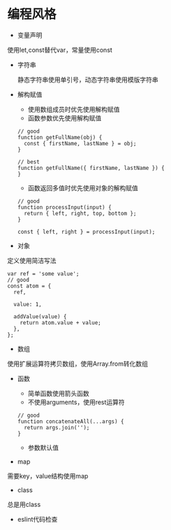 # 编程风格

- 变量声明

使用let,const替代var，常量使用const

- 字符串

  静态字符串使用单引号，动态字符串使用模版字符串

- 解构赋值

  - 使用数组成员时优先使用解构赋值
  - 函数参数优先使用解构赋值

  ```
  // good
  function getFullName(obj) {
    const { firstName, lastName } = obj;
  }
  
  // best
  function getFullName({ firstName, lastName }) {
  }
  ```

  - 函数返回多值时优先使用对象的解构赋值

  ```
  // good
  function processInput(input) {
    return { left, right, top, bottom };
  }
  
  const { left, right } = processInput(input);
  
  ```

- 对象

定义使用简洁写法

```
var ref = 'some value';
// good
const atom = {
  ref,

  value: 1,

  addValue(value) {
    return atom.value + value;
  },
};
```

- 数组

使用扩展运算符拷贝数组，使用Array.from转化数组

- 函数

  - 简单函数使用箭头函数
  - 不使用arguments，使用rest运算符

  ```
  // good
  function concatenateAll(...args) {
    return args.join('');
  }
  
  ```

  - 参数默认值

- map

需要key，value结构使用map

- class

总是用class

- eslint代码检查

